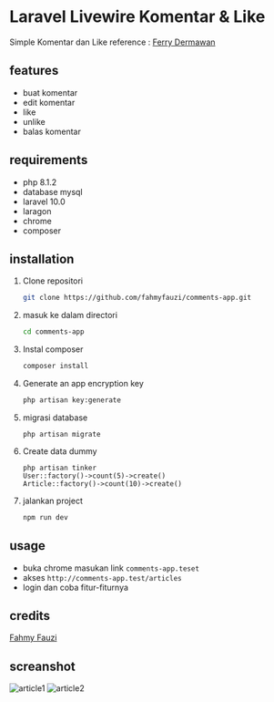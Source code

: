 # Laravel Livewire Komentar & Like
Simple Komentar dan Like
reference : [Ferry Dermawan](https://www.youtube.com/playlist?list=PL-X81XM3cE18MygVU6qXRxHxgNdfeJfPU)

## features
- buat komentar
- edit komentar
- like
- unlike
- balas komentar

## requirements
- php 8.1.2
- database mysql
- laravel 10.0
- laragon
- chrome
- composer

## installation

1. Clone repositori
    ```sh
    git clone https://github.com/fahmyfauzi/comments-app.git
    ```
2. masuk ke dalam directori
    ```sh
    cd comments-app
    ```
3. Instal composer
    ```sh
    composer install
    ```
    
4. Generate an app encryption key

    ```sh
    php artisan key:generate
    ```
5. migrasi database
    ```
    php artisan migrate
    ```
6. Create data dummy
    ```
    php artisan tinker
    User::factory()->count(5)->create()   
    Article::factory()->count(10)->create()
    ```
    
7. jalankan project

    ```sh
   npm run dev
    ```


## usage
- buka chrome masukan link ```comments-app.teset```
- akses ```http://comments-app.test/articles```
- login dan coba fitur-fiturnya

## credits

[Fahmy Fauzi ](https://github.com/fahmyfauzi)

## screanshot
![article1](https://github.com/fahmyfauzi/comments-app/assets/58255031/620ca194-3229-4f6f-8d1b-53011d46ccce)
![article2](https://github.com/fahmyfauzi/comments-app/assets/58255031/a2684a66-c5e8-4deb-b2a1-e170fc87143d)
